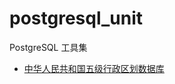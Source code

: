 # postgresql_unit
PostgreSQL 工具集

* [中华人民共和国五级行政区划数据库](https://github.com/GadflyBSD/postgresql_unit/tree/master/Administrative-divisions-of-China)

